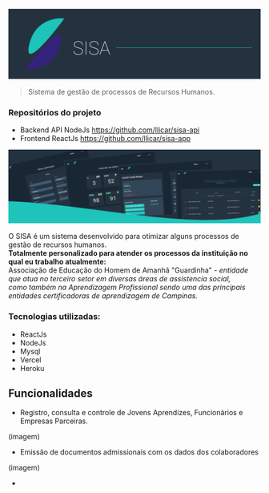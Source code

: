 
![logo sisa](imagens/banner.png)

> Sistema de gestão de processos de Recursos Humanos.

 ### Repositórios do projeto
- Backend API NodeJs https://github.com/llicar/sisa-api
- Frontend ReactJs https://github.com/llicar/sisa-app

<img src="imagens/banner-telas-2.png"/>

O SISA é um sistema desenvolvido para otimizar alguns processos de gestão de recursos humanos. <br>
**Totalmente personalizado para atender os processos da instituição no qual eu trabalho atualmente:** <br>
Associação de Educação do Homem de Amanhã "Guardinha" - *entidade que atua no terceiro setor em diversas áreas de assistencia social, <br>
como também na Aprendizagem Profissional sendo uma das principais entidades certificadoras de aprendizagem de Campinas.*

### Tecnologias utilizadas:

 - ReactJs
 - NodeJs
 - Mysql
 - Vercel
 - Heroku
 
 ## Funcionalidades
 
  - Registro, consulta e controle de Jovens Aprendizes, Funcionários e Empresas Parceiras.
  
  (imagem)
  
  - Emissão de documentos admissionais com os dados dos colaboradores
  
  (imagem) 
  
  - 

 
